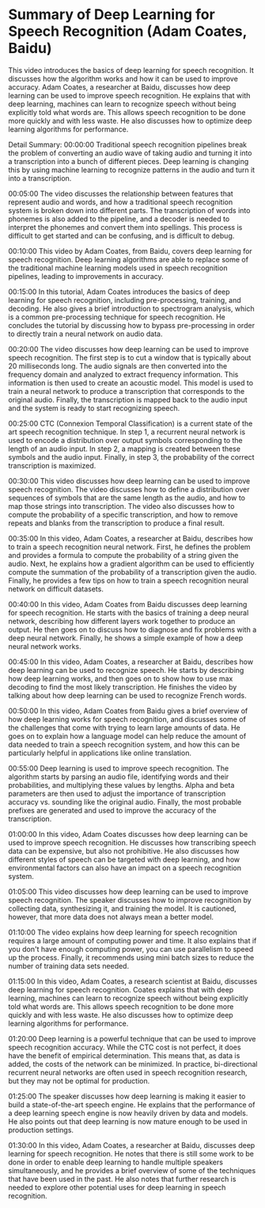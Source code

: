 # Summary of Deep Learning for Speech Recognition (Adam Coates, Baidu)

This video introduces the basics of deep learning for speech recognition. It discusses how the algorithm works and how it can be used to improve accuracy.
Adam Coates, a researcher at Baidu, discusses how deep learning can be used to improve speech recognition. He explains that with deep learning, machines can learn to recognize speech without being explicitly told what words are. This allows speech recognition to be done more quickly and with less waste. He also discusses how to optimize deep learning algorithms for performance.

Detail Summary: 
00:00:00
Traditional speech recognition pipelines break the problem of converting an audio wave of taking audio and turning it into a transcription into a bunch of different pieces. Deep learning is changing this by using machine learning to recognize patterns in the audio and turn it into a transcription.

00:05:00
The video discusses the relationship between features that represent audio and words, and how a traditional speech recognition system is broken down into different parts. The transcription of words into phonemes is also added to the pipeline, and a decoder is needed to interpret the phonemes and convert them into spellings. This process is difficult to get started and can be confusing, and is difficult to debug.

00:10:00
This video by Adam Coates, from Baidu, covers deep learning for speech recognition. Deep learning algorithms are able to replace some of the traditional machine learning models used in speech recognition pipelines, leading to improvements in accuracy.

00:15:00
In this tutorial, Adam Coates introduces the basics of deep learning for speech recognition, including pre-processing, training, and decoding. He also gives a brief introduction to spectrogram analysis, which is a common pre-processing technique for speech recognition. He concludes the tutorial by discussing how to bypass pre-processing in order to directly train a neural network on audio data.

00:20:00
The video discusses how deep learning can be used to improve speech recognition. The first step is to cut a window that is typically about 20 milliseconds long. The audio signals are then converted into the frequency domain and analyzed to extract frequency information. This information is then used to create an acoustic model. This model is used to train a neural network to produce a transcription that corresponds to the original audio. Finally, the transcription is mapped back to the audio input and the system is ready to start recognizing speech.

00:25:00
CTC (Connexion Temporal Classification) is a current state of the art speech recognition technique. In step 1, a recurrent neural network is used to encode a distribution over output symbols corresponding to the length of an audio input. In step 2, a mapping is created between these symbols and the audio input. Finally, in step 3, the probability of the correct transcription is maximized.

00:30:00
This video discusses how deep learning can be used to improve speech recognition. The video discusses how to define a distribution over sequences of symbols that are the same length as the audio, and how to map those strings into transcription. The video also discusses how to compute the probability of a specific transcription, and how to remove repeats and blanks from the transcription to produce a final result.

00:35:00
In this video, Adam Coates, a researcher at Baidu, describes how to train a speech recognition neural network. First, he defines the problem and provides a formula to compute the probability of a string given the audio. Next, he explains how a gradient algorithm can be used to efficiently compute the summation of the probability of a transcription given the audio. Finally, he provides a few tips on how to train a speech recognition neural network on difficult datasets.

00:40:00
In this video, Adam Coates from Baidu discusses deep learning for speech recognition. He starts with the basics of training a deep neural network, describing how different layers work together to produce an output. He then goes on to discuss how to diagnose and fix problems with a deep neural network. Finally, he shows a simple example of how a deep neural network works.

00:45:00
In this video, Adam Coates, a researcher at Baidu, describes how deep learning can be used to recognize speech. He starts by describing how deep learning works, and then goes on to show how to use max decoding to find the most likely transcription. He finishes the video by talking about how deep learning can be used to recognize French words.

00:50:00
In this video, Adam Coates from Baidu gives a brief overview of how deep learning works for speech recognition, and discusses some of the challenges that come with trying to learn large amounts of data. He goes on to explain how a language model can help reduce the amount of data needed to train a speech recognition system, and how this can be particularly helpful in applications like online translation.

00:55:00
Deep learning is used to improve speech recognition. The algorithm starts by parsing an audio file, identifying words and their probabilities, and multiplying these values by lengths. Alpha and beta parameters are then used to adjust the importance of transcription accuracy vs. sounding like the original audio. Finally, the most probable prefixes are generated and used to improve the accuracy of the transcription.

01:00:00
In this video, Adam Coates discusses how deep learning can be used to improve speech recognition. He discusses how transcribing speech data can be expensive, but also not prohibitive. He also discusses how different styles of speech can be targeted with deep learning, and how environmental factors can also have an impact on a speech recognition system.

01:05:00
This video discusses how deep learning can be used to improve speech recognition. The speaker discusses how to improve recognition by collecting data, synthesizing it, and training the model. It is cautioned, however, that more data does not always mean a better model.

01:10:00
The video explains how deep learning for speech recognition requires a large amount of computing power and time. It also explains that if you don't have enough computing power, you can use parallelism to speed up the process. Finally, it recommends using mini batch sizes to reduce the number of training data sets needed.

01:15:00
In this video, Adam Coates, a research scientist at Baidu, discusses deep learning for speech recognition. Coates explains that with deep learning, machines can learn to recognize speech without being explicitly told what words are. This allows speech recognition to be done more quickly and with less waste. He also discusses how to optimize deep learning algorithms for performance.

01:20:00
Deep learning is a powerful technique that can be used to improve speech recognition accuracy. While the CTC cost is not perfect, it does have the benefit of empirical determination. This means that, as data is added, the costs of the network can be minimized. In practice, bi-directional recurrent neural networks are often used in speech recognition research, but they may not be optimal for production.

01:25:00
The speaker discusses how deep learning is making it easier to build a state-of-the-art speech engine. He explains that the performance of a deep learning speech engine is now heavily driven by data and models. He also points out that deep learning is now mature enough to be used in production settings.

01:30:00
In this video, Adam Coates, a researcher at Baidu, discusses deep learning for speech recognition. He notes that there is still some work to be done in order to enable deep learning to handle multiple speakers simultaneously, and he provides a brief overview of some of the techniques that have been used in the past. He also notes that further research is needed to explore other potential uses for deep learning in speech recognition.

